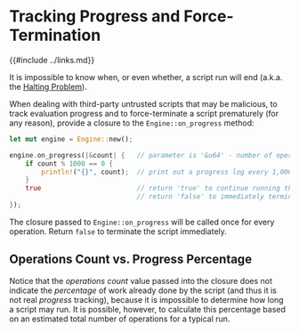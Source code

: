 Tracking Progress and Force-Termination
======================================

{{#include ../links.md}}

It is impossible to know when, or even whether, a script run will end
(a.k.a. the [Halting Problem](http://en.wikipedia.org/wiki/Halting_problem)).

When dealing with third-party untrusted scripts that may be malicious, to track evaluation progress and
to force-terminate a script prematurely (for any reason), provide a closure to the `Engine::on_progress` method:

```rust
let mut engine = Engine::new();

engine.on_progress(|&count| {   // parameter is '&u64' - number of operations already performed
    if count % 1000 == 0 {
        println!("{}", count);  // print out a progress log every 1,000 operations
    }
    true                        // return 'true' to continue running the script
                                // return 'false' to immediately terminate the script
});
```

The closure passed to `Engine::on_progress` will be called once for every operation.
Return `false` to terminate the script immediately.


Operations Count vs. Progress Percentage
---------------------------------------

Notice that the _operations count_ value passed into the closure does not indicate the _percentage_ of work
already done by the script (and thus it is not real _progress_ tracking), because it is impossible to determine
how long a script may run.  It is possible, however, to calculate this percentage based on an estimated
total number of operations for a typical run.
